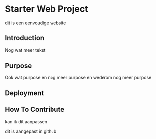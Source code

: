 # Starter Web Project

dit is een eenvoudige website

## Introduction

Nog wat meer tekst

## Purpose

Ook wat purpose
en nog meer purpose
en wederom nog meer purpose

## Deployment

## How To Contribute
kan ik dit aanpassen

dit is aangepast in github

